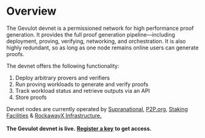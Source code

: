 # Overview

The Gevulot devnet is a permissioned network for high performance proof generation. It provides the full proof generation pipeline—including deployment, proving, verifying, networking, and orchestration. It is also highly redundant, so as long as one node remains online users can generate proofs.&#x20;

The devnet offers the following functionality:

1. Deploy arbitrary provers and verifiers
2. Run proving workloads to generate and verify proofs
3. Track workload status and retrieve outputs via an API
4. Store proofs&#x20;

Devnet nodes are currently operated by [Supranational](https://www.supranational.net/), [P2P.org](https://p2p.org/), [Staking Facilities](https://stakingfacilities.com/) & [RockawayX Infrastructure.](https://rockawayx.com/infrastructure)\
\
**The Gevulot devnet is live.** [**Register a key**](https://docs.gevulot.com/gevulot-docs/devnet/key-registration) **to get access.**

